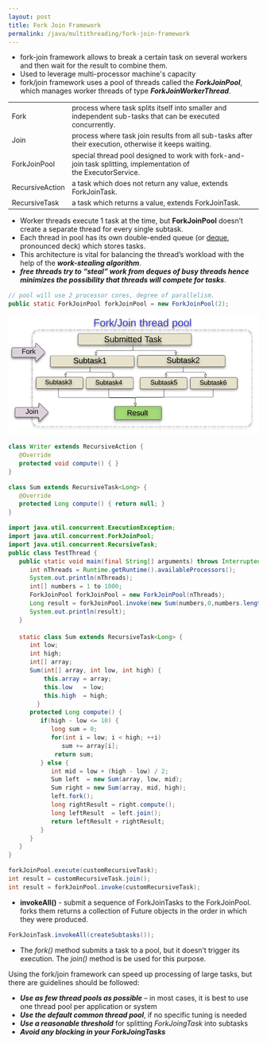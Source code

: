 ```yaml
---
layout: post
title: Fork Join Framework
permalink: /java/multithreading/fork-join-framework
---
```



- fork-join framework allows to break a certain task on several workers and then wait for the result to combine them.
- Used to leverage multi-processor machine's capacity
- fork/join framework uses a pool of threads called the ***ForkJoinPool***, which manages worker threads of type ***ForkJoinWorkerThread***.

|||
|---|---|
Fork | process where task splits itself into smaller and independent sub-tasks that can be executed concurrently.
Join | process where task join results from all sub-tasks after their execution, otherwise it keeps waiting.
ForkJoinPool | special thread pool designed to work with fork-and-join task splitting, implementation of the ExecutorService.
RecursiveAction | a task which does not return any value, extends ForkJoinTask. 
RecursiveTask | a task which returns a value, extends ForkJoinTask.

- Worker threads execute 1 task at the time, but **ForkJoinPool** doesn’t create a separate thread for every single subtask.
- Each thread in pool has its own double-ended queue (or [deque](https://en.wikipedia.org/wiki/Double-ended_queue), pronounced deck) which stores tasks.
- This architecture is vital for balancing the thread’s workload with the help of the ***work-stealing algorithm***.
- ***free threads try to “steal” work from deques of busy threads hence minimizes the possibility that threads will compete for tasks***.

```java
// pool will use 2 processor cores, degree of parallelism.
public static ForkJoinPool forkJoinPool = new ForkJoinPool(2);
```

![fork-join-pool](https://github.com/arpit04tripathi/files-cdn/raw/cdn/java/multi-threading/fork-join-pool.png)

```java
class Writer extends RecursiveAction {
   @Override
   protected void compute() { }
}
```
```java
class Sum extends RecursiveTask<Long> {
   @Override
   protected Long compute() { return null; }
}
```
```java
import java.util.concurrent.ExecutionException;
import java.util.concurrent.ForkJoinPool;
import java.util.concurrent.RecursiveTask;
public class TestThread {
   public static void main(final String[] arguments) throws InterruptedException, ExecutionException {
      int nThreads = Runtime.getRuntime().availableProcessors();
      System.out.println(nThreads);      
      int[] numbers = 1 to 1000;
      ForkJoinPool forkJoinPool = new ForkJoinPool(nThreads);
      Long result = forkJoinPool.invoke(new Sum(numbers,0,numbers.length));
      System.out.println(result);
   }  

   static class Sum extends RecursiveTask<Long> {
      int low;
      int high;
      int[] array;
      Sum(int[] array, int low, int high) {         
		  this.array = array;
		  this.low   = low;
		  this.high  = high;
		}
      protected Long compute() {         
         if(high - low <= 10) {
            long sum = 0;            
            for(int i = low; i < high; ++i) 
               sum += array[i];
             return sum;
         } else {            
            int mid = low + (high - low) / 2;
            Sum left  = new Sum(array, low, mid);
            Sum right = new Sum(array, mid, high);
            left.fork();
            long rightResult = right.compute();
            long leftResult  = left.join();
            return leftResult + rightResult;
         }
      }
   }
}
```
```java 
forkJoinPool.execute(customRecursiveTask);
int result = customRecursiveTask.join();
int result = forkJoinPool.invoke(customRecursiveTask);
```

* **invokeAll()** - submit a sequence of ForkJoinTasks to the ForkJoinPool. forks them returns a collection of Future objects in the order in which they were produced.

```java
ForkJoinTask.invokeAll(createSubtasks());
```

* The *fork()* method submits a task to a pool, but it doesn’t trigger its execution. The *join()* method is be used for this purpose.

Using the fork/join framework can speed up processing of large tasks, but there are guidelines should be followed:
- ***Use as few thread pools as possible*** – in most cases, it is best to use one thread pool per application or system
- ***Use the default common thread pool***, if no specific tuning is needed
- ***Use a reasonable threshold*** for splitting *ForkJoingTask* into subtasks
- ***Avoid any blocking in your ForkJoingTasks***
